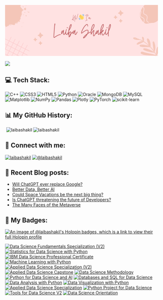 <img src="header.png">

![](https://komarev.com/ghpvc/?username=laibashakil&style=for-the-badge)

## 💻 Tech Stack:
![C++](https://img.shields.io/badge/c++-%2300599C.svg?style=for-the-badge&logo=c%2B%2B&logoColor=white) ![CSS3](https://img.shields.io/badge/css3-%231572B6.svg?style=for-the-badge&logo=css3&logoColor=white) ![HTML5](https://img.shields.io/badge/html5-%23E34F26.svg?style=for-the-badge&logo=html5&logoColor=white) ![Python](https://img.shields.io/badge/python-3670A0?style=for-the-badge&logo=python&logoColor=ffdd54) ![Oracle](https://img.shields.io/badge/Oracle-F80000?style=for-the-badge&logo=oracle&logoColor=white) ![MongoDB](https://img.shields.io/badge/MongoDB-%234ea94b.svg?style=for-the-badge&logo=mongodb&logoColor=white) ![MySQL](https://img.shields.io/badge/mysql-%2300000f.svg?style=for-the-badge&logo=mysql&logoColor=white) ![Matplotlib](https://img.shields.io/badge/Matplotlib-%23ffffff.svg?style=for-the-badge&logo=Matplotlib&logoColor=black) ![NumPy](https://img.shields.io/badge/numpy-%23013243.svg?style=for-the-badge&logo=numpy&logoColor=white) ![Pandas](https://img.shields.io/badge/pandas-%23150458.svg?style=for-the-badge&logo=pandas&logoColor=white) ![Plotly](https://img.shields.io/badge/Plotly-%233F4F75.svg?style=for-the-badge&logo=plotly&logoColor=white) ![PyTorch](https://img.shields.io/badge/PyTorch-%23EE4C2C.svg?style=for-the-badge&logo=PyTorch&logoColor=white) ![scikit-learn](https://img.shields.io/badge/scikit--learn-%23F7931E.svg?style=for-the-badge&logo=scikit-learn&logoColor=white)

## 📊 My GitHub History:
<p>&nbsp;<img align="center" src="https://github-readme-stats.vercel.app/api?username=laibashakil&show_icons=true&locale=en" alt="laibashakil" />
<img align="center" src="https://github-readme-stats.vercel.app/api/top-langs?username=laibashakil&show_icons=true&locale=en&layout=compact" alt="laibashakil" /></p>


## 🔗 Connect with me:
<p align="left">
<a href="https://linkedin.com/in/laibashakil" target="blank"><img align="center" src="https://raw.githubusercontent.com/rahuldkjain/github-profile-readme-generator/master/src/images/icons/Social/linked-in-alt.svg" alt="laibashakil" height="30" width="40" /></a>
<!-- <a href="https://kaggle.com/laibashakil2" target="blank"><img align="center" src="https://raw.githubusercontent.com/rahuldkjain/github-profile-readme-generator/master/src/images/icons/Social/kaggle.svg" alt="laibashakil2" height="30" width="40" /></a> -->
<a href="https://medium.com/@laibashakil" target="blank"><img align="center" src="https://raw.githubusercontent.com/rahuldkjain/github-profile-readme-generator/master/src/images/icons/Social/medium.svg" alt="@laibashakil" height="30" width="40" /></a>
<!-- <a href="https://www.hackerrank.com/laibashakil2" target="blank"><img align="center" src="https://raw.githubusercontent.com/rahuldkjain/github-profile-readme-generator/master/src/images/icons/Social/hackerrank.svg" alt="laibashakil2" height="30" width="40" /></a> -->
<!-- <a href="https://www.leetcode.com/laibashakil" target="blank"><img align="center" src="https://raw.githubusercontent.com/rahuldkjain/github-profile-readme-generator/master/src/images/icons/Social/leet-code.svg" alt="laibashakil" height="30" width="40" /></a> -->
</p>

## 📝 Recent Blog posts:

<!-- BLOG-POST-LIST:START -->
- [Will ChatGPT ever replace Google?](https://medium.com/@laibashakil/will-chatgpt-ever-dethrone-google-c0c2d761ab9d?source=rss-9ebbaf021527------2)
- [Better Data, Better AI](https://medium.com/@laibashakil/better-data-better-ai-58afebf33b43?source=rss-9ebbaf021527------2)
- [Could Space Vacations be the next big thing?](https://medium.com/@laibashakil/could-space-vacations-be-the-next-big-thing-1f45232345a4?source=rss-9ebbaf021527------2)
- [Is ChatGPT threatening the future of Developers?](https://medium.com/@laibashakil/is-chatgpt-threatening-the-future-of-developers-601d7309dc73?source=rss-9ebbaf021527------2)
- [The Many Faces of the Metaverse](https://medium.com/@laibashakil/the-many-faces-of-the-metaverse-358dc15a5164?source=rss-9ebbaf021527------2)
<!-- BLOG-POST-LIST:END -->

## 🏅 My Badges:
[![An image of @laibashakil's Holopin badges, which is a link to view their full Holopin profile](https://holopin.me/laibashakil)](https://holopin.io/@laibashakil)
<!--START_SECTION:badges-->
[![Data Science Fundamentals Specialization (V2)](https://images.credly.com/size/100x100/images/0c1c000f-a447-4125-92b7-2ca351f7bd76/Data_Science_Fundamentals_Specialization.png)](http://www.credly.com/badges/4f3025d0-f697-46ef-a16d-b69357823f0c "Data Science Fundamentals Specialization (V2)")
[![Statistics for Data Science with Python](https://images.credly.com/size/100x100/images/af4b393a-fd6a-45da-bc2a-dd0fb21a9e86/Statistics_for_Data_Science_with_Python.png)](http://www.credly.com/badges/747e91a2-785a-45d3-a8e6-40f95661587b "Statistics for Data Science with Python")
[![IBM Data Science Professional Certificate](https://images.credly.com/size/100x100/images/b47e9b58-7f54-4981-b156-5e7d354c8215/Professional_Certificate_-_Data_Science.png)](http://www.credly.com/badges/cf664e17-a9db-403e-b1f7-8ab666bdf84b "IBM Data Science Professional Certificate")
[![Machine Learning with Python](https://images.credly.com/size/100x100/images/5ae9bf9e-da6e-4cec-82eb-d2b4cfea9751/Machine_Learning_with_Python.png)](http://www.credly.com/badges/de637587-69ac-462d-bad2-24d7b6367985 "Machine Learning with Python")
[![Applied Data Science Specialization (V2)](https://images.credly.com/size/100x100/images/fa32e912-a95a-478b-926f-3b98b586e55c/Adv_Data_Science_Specialization.png)](http://www.credly.com/badges/55fcc902-9778-41b2-ab39-d372bb0ea42a "Applied Data Science Specialization (V2)")
[![Applied Data Science Capstone](https://images.credly.com/size/100x100/images/169512d3-cef6-43e3-bec8-e6af2723a076/image.png)](http://www.credly.com/badges/7b427024-8665-4114-9ac6-9c76c261abcd "Applied Data Science Capstone")
[![Data Science Methodology](https://images.credly.com/size/100x100/images/46defa53-a922-47bd-94ea-b43488f5cd8a/Data_Science_Methodology_Foundational.png)](http://www.credly.com/badges/06efc8da-c0bc-4a80-b789-5559b607b89e "Data Science Methodology")
[![Python for Data Science and AI](https://images.credly.com/size/100x100/images/0571ab1d-f43b-43d9-9c68-8ebd0ebd61b7/Python_for_Data_Sci_and_AI_Foundational.png)](http://www.credly.com/badges/24cfd56f-08de-4831-9693-6ac8e44b3e06 "Python for Data Science and AI")
[![Databases and SQL for Data Science](https://images.credly.com/size/100x100/images/594e0ab7-c864-4d9a-9987-3a903ec3f06a/Cognitive_Class_-_DB_and_SQL_for_Data_Sci.png)](http://www.credly.com/badges/529cb6d9-f770-4210-9905-62b790e076bc "Databases and SQL for Data Science")
[![Data Analysis with Python](https://images.credly.com/size/100x100/images/fa39f4f0-174a-4886-b821-6a37d42b8b3a/Cognitive_Class_-_Data_Analysis_w_Python.png)](http://www.credly.com/badges/2acabcf7-c8c2-4b49-8f83-18598f67aa20 "Data Analysis with Python")
[![Data Visualization with Python](https://images.credly.com/size/100x100/images/76326afb-199d-4250-a74f-01bc86dda118/Cognitive_Class_-_Data_Visual_w_Python.png)](http://www.credly.com/badges/bfc24fe6-b774-49da-aeae-4c3ad33b1ef1 "Data Visualization with Python")
[![Applied Data Science Specialization](https://images.credly.com/size/100x100/images/4a5f4849-54ae-461f-97ad-cb9c9a04eb63/Adv_Data_Science_Specialization.png)](http://www.credly.com/badges/492adf31-49c0-4acd-b2a9-99398da1dc78 "Applied Data Science Specialization")
[![Python Project for Data Science](https://images.credly.com/size/100x100/images/7d06faf8-c754-4ecd-8ab1-2115826b03c6/Python_Project_for_Data_Science.png)](http://www.credly.com/badges/2d6062db-6cf6-439f-bf16-3c2c20da299c "Python Project for Data Science")
[![Tools for Data Science V2](https://images.credly.com/size/100x100/images/1447954e-9923-4703-a647-eac80e5f0682/image.png)](http://www.credly.com/badges/99071721-5c76-40fb-8b30-0a3791ee6508 "Tools for Data Science V2")
[![Data Science Orientation](https://images.credly.com/size/100x100/images/5fc2d535-e716-46c4-881a-f4822b8da0e5/Cognitive_Class_-_What_is_Data_Science.png)](http://www.credly.com/badges/3ea43b3a-e717-4a2d-93ec-03159a3deae4 "Data Science Orientation")
<!--END_SECTION:badges-->
